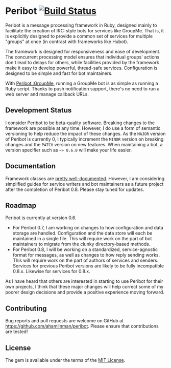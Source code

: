 # Peribot [![Build Status](https://travis-ci.org/ahamlinman/peribot.svg?branch=master)](https://travis-ci.org/ahamlinman/peribot)

Peribot is a message processing framework in Ruby, designed mainly to
facilitate the creation of IRC-style bots for services like GroupMe. That is,
it is explicitly designed to provide a common set of services for multiple
"groups" at once (in contrast with frameworks like Hubot).

The framework is designed for responsiveness and ease of development. The
concurrent processing model ensures that individual groups' actions don't lead
to delays for others, while facilities provided by the framework make it easy
to develop powerful, thread-safe services. Configuration is designed to be
simple and fast for bot maintainers.

With [Peribot::GroupMe](https://github.com/ahamlinman/peribot-groupme), running
a GroupMe bot is as simple as running a Ruby script. Thanks to push
notification support, there's no need to run a web server and manage callback
URLs.

## Development Status

I consider Peribot to be beta-quality software. Breaking changes to the
framework are possible at any time. However, I do use a form of semantic
versioning to help reduce the impact of these changes. As the `MAJOR` version
of Peribot is currently 0, I typically increment the `MINOR` version on
breaking changes and the `PATCH` version on new features. When maintaining a
bot, a version specifier such as `~> 0.6.0` will make your life easier.

## Documentation

Framework classes are [pretty
well-documented](http://www.rubydoc.info/github/ahamlinman/peribot/master).
However, I am considering simplified guides for service writers and bot
maintainers as a future project after the completion of Peribot 0.8. Please
stay tuned for updates.

## Roadmap

Peribot is currently at version 0.6.

* For Peribot 0.7, I am working on changes to how configuration and data
  storage are handled. Configuration and the data store will each be maintained
  in a single file. This will require work on the part of bot maintainers to
  migrate from the clunky directory-based methods.
* For Peribot 0.8, I will be working on a standardized, service-agnostic format
  for messages, as well as changes to how reply sending works. This will
  require work on the part of authors of services and senders. Services for
  previous Peribot versions are likely to be fully incompatible 0.8.x. Likewise
  for services for 0.8.x.

As I have heard that others are interested in starting to use Peribot for their
own projects, I think that these major changes will help correct some of my
poorer design decisions and provide a positive experience moving forward.

## Contributing

Bug reports and pull requests are welcome on GitHub at
https://github.com/ahamlinman/peribot. Please ensure that contributions are
tested!

## License

The gem is available under the terms of the [MIT
License](http://opensource.org/licenses/MIT).
